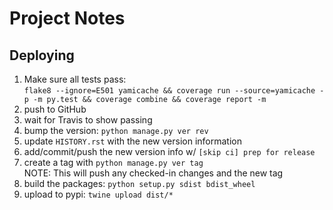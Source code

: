 # Project Notes

## Deploying

1.  Make sure all tests pass:  
`flake8 --ignore=E501 yamicache && coverage run --source=yamicache -p -m py.test && coverage combine && coverage report -m`
1.  push to GitHub
1.  wait for Travis to show passing
1.  bump the version: `python manage.py ver rev`
1.  update `HISTORY.rst` with the new version information
1.  add/commit/push the new version info w/ `[skip ci] prep for release`
1.  create a tag with `python manage.py ver tag`  
    NOTE: This will push any checked-in changes and the new tag
1.  build the packages: `python setup.py sdist bdist_wheel`
1.  upload to pypi: `twine upload dist/*`
